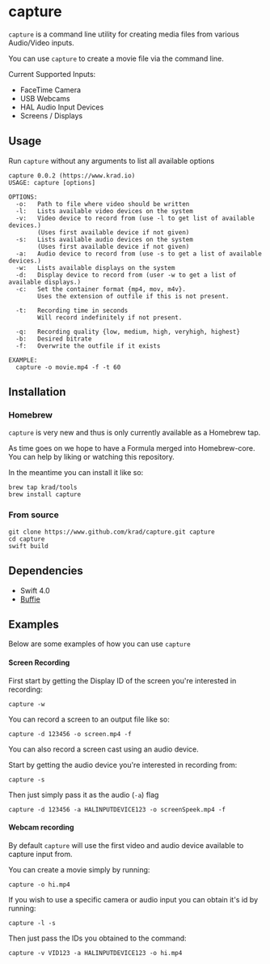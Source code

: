 # capture

`capture` is a command line utility for creating media files from various Audio/Video inputs.

You can use `capture` to create a movie file via the command line.

Current Supported Inputs:
  * FaceTime Camera
  * USB Webcams
  * HAL Audio Input Devices
  * Screens / Displays

## Usage

Run `capture` without any arguments to list all available options

```
capture 0.0.2 (https://www.krad.io)
USAGE: capture [options]

OPTIONS:
  -o:	Path to file where video should be written
  -l:	Lists available video devices on the system
  -v:	Video device to record from (use -l to get list of available devices.)
     	(Uses first available device if not given)
  -s:	Lists available audio devices on the system
     	(Uses first available device if not given)
  -a:	Audio device to record from (use -s to get a list of available devices.)
  -w:	Lists available displays on the system
  -d:	Display device to record from (user -w to get a list of available displays.)
  -c:	Set the container format {mp4, mov, m4v}.
     	Uses the extension of outfile if this is not present.

  -t:	Recording time in seconds
     	Will record indefinitely if not present.

  -q:	Recording quality {low, medium, high, veryhigh, highest}
  -b:	Desired bitrate
  -f:	Overwrite the outfile if it exists

EXAMPLE:
  capture -o movie.mp4 -f -t 60
```

## Installation

### Homebrew

`capture` is very new and thus is only currently available as a Homebrew tap.

As time goes on we hope to have a Formula merged into Homebrew-core.
You can help by liking or watching this repository.

In the meantime you can install it like so:
```
brew tap krad/tools
brew install capture
```

### From source

```
git clone https://www.github.com/krad/capture.git capture
cd capture
swift build
```

## Dependencies

 * Swift 4.0
 * [Buffie](https://www.github.com/krad/Buffie)


## Examples

Below are some examples of how you can use `capture`

#### Screen Recording

First start by getting the Display ID of the screen you're interested in recording:
```
capture -w
```

You can record a screen to an output file like so:

```
capture -d 123456 -o screen.mp4 -f
```

You can also record a screen cast using an audio device.

Start by getting the audio device you're interested in recording from:
```
capture -s
```

Then just simply pass it as the audio (`-a`) flag
```
capture -d 123456 -a HALINPUTDEVICE123 -o screenSpeek.mp4 -f
```

#### Webcam recording

By default `capture` will use the first video and audio device available to capture input from.

You can create a movie simply by running:
```
capture -o hi.mp4
```

If you wish to use a specific camera or audio input you can obtain it's id by running:
```
capture -l -s
```

Then just pass the IDs you obtained to the command:
```
capture -v VID123 -a HALINPUTDEVICE123 -o hi.mp4
```
